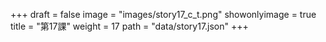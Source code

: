 +++
draft = false 
image = "images/story17_c_t.png" 
showonlyimage = true 
title = "第17課" 
weight = 17 
path = "data/story17.json" 
+++
